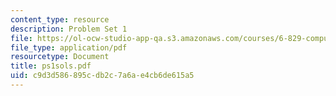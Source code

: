 ```yaml
---
content_type: resource
description: Problem Set 1
file: https://ol-ocw-studio-app-qa.s3.amazonaws.com/courses/6-829-computer-networks-fall-2002/c9d3d586895cdb2c7a6ae4cb6de615a5_ps1sols.pdf
file_type: application/pdf
resourcetype: Document
title: ps1sols.pdf
uid: c9d3d586-895c-db2c-7a6a-e4cb6de615a5
---
```

